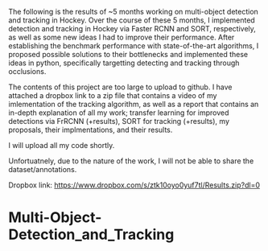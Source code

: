 The following is the results of ~5 months working on multi-object detection and tracking in Hockey. Over the course of these 5 months, I implemented detection and tracking in Hockey via Faster RCNN and SORT, respectively, as well as some new ideas I had to improve their performance. After establishing the benchmark performance with state-of-the-art algorithms, I proposed possible solutions to their bottlenecks and implemented these ideas in python, specifically targetting detecting and tracking through occlusions. 

The contents of this project are too large to upload to github. I have attached a dropbox link to a zip file
that contains a video of my imlementation of the tracking algorithm, as well as a report that contains an in-depth explanation
of all my work; transfer learning for improved detections via FrRCNN (+results), SORT for tracking (+results), my proposals,
their implmentations, and their results. 

I will upload all my code shortly. 

Unfortuatnely, due to the nature of the work, I will not be able to share the dataset/annotations.

Dropbox link: https://www.dropbox.com/s/ztk10oyo0yuf7tl/Results.zip?dl=0

# Multi-Object-Detection_and_Tracking
